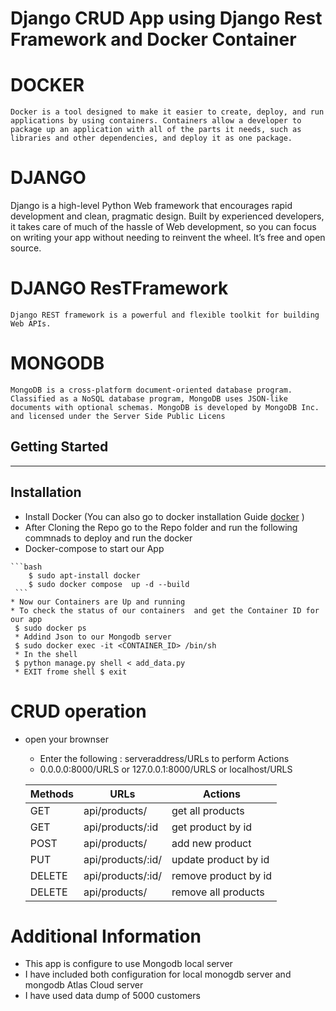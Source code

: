 # Django CRUD App using Django Rest Framework and Docker Container
# DOCKER 
   
    Docker is a tool designed to make it easier to create, deploy, and run applications by using containers. Containers allow a developer to package up an application with all of the parts it needs, such as libraries and other dependencies, and deploy it as one package.

# DJANGO

  Django is a high-level Python Web framework that encourages rapid development and clean, pragmatic design. Built by experienced developers, it takes care of much of the hassle of Web development, so you can focus on writing your app without needing to reinvent the wheel. It’s free and open source.

# DJANGO ResTFramework
    Django REST framework is a powerful and flexible toolkit for building Web APIs.

# MONGODB 
  
    MongoDB is a cross-platform document-oriented database program. Classified as a NoSQL database program, MongoDB uses JSON-like documents with optional schemas. MongoDB is developed by MongoDB Inc. and licensed under the Server Side Public Licens


 Getting Started
 ---------------
 ---------------
 Installation 
 ------------
   * Install Docker  (You can also go to docker installation Guide  [docker](https://docs.docker.com/engine/) )
   * After Cloning the Repo go to the Repo folder and run the following commnads to deploy and run the docker 
   * Docker-compose to start our App
    
     
   
    ```bash
        $ sudo apt-install docker
        $ sudo docker compose  up -d --build
     ```
    * Now our Containers are Up and running
    * To check the status of our containers  and get the Container ID for our app
     $ sudo docker ps 
     * Addind Json to our Mongodb server
     $ sudo docker exec -it <CONTAINER_ID> /bin/sh
     * In the shell
     $ python manage.py shell < add_data.py
     * EXIT frome shell $ exit


  # CRUD operation 

  * open your brownser 
     * Enter the following : 
        serveraddress/URLs  to perform Actions
    * 0.0.0.0:8000/URLS or 127.0.0.1:8000/URLS or localhost/URLS

    |Methods | URLs             | Actions              |
    | ---    | -----------      | -------------------- |
    | GET    |	api/products/   |	get all products   | 
    | GET	 | api/products/:id |	get product by id  |
    | POST	 | api/products/    |	add new product    |
    | PUT	 | api/products/:id/| update product by id |
    | DELETE | api/products/:id/| remove product by id |
    | DELETE | api/products/ 	| remove all products  |

  
 

# Additional Information
 * This app is configure to use Mongodb local server
 * I have included both configuration for local monogdb server and mongodb Atlas Cloud server
 * I have used data dump of 5000 customers 
   


 
 
